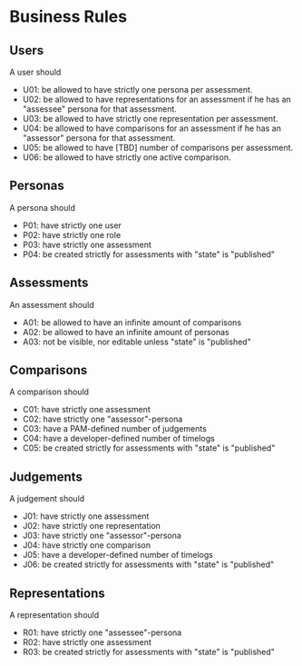 # Business Rules

## Users

A user should

* U01: be allowed to have strictly one persona per assessment.
* U02: be allowed to have representations for an assessment if he has an "assessee" persona for that assessment.
* U03: be allowed to have strictly one representation per assessment.
* U04: be allowed to have comparisons for an assessment if he has an "assessor" persona for that assessment.
* U05: be allowed to have [TBD] number of comparisons per assessment.
* U06: be allowed to have strictly one active comparison.

## Personas

A persona should

* P01: have strictly one user
* P02: have strictly one role
* P03: have strictly one assessment
* P04: be created strictly for assessments with "state" is "published"

## Assessments

An assessment should

* A01: be allowed to have an infinite amount of comparisons
* A02: be allowed to have an infinite amount of personas
* A03: not be visible, nor editable unless "state" is "published"

## Comparisons

A comparison should

* C01: have strictly one assessment
* C02: have strictly one "assessor"-persona
* C03: have a PAM-defined number of judgements
* C04: have a developer-defined number of timelogs
* C05: be created strictly for assessments with "state" is "published"

## Judgements

A judgement should

* J01: have strictly one assessment
* J02: have strictly one representation
* J03: have strictly one "assessor"-persona
* J04: have strictly one comparison
* J05: have a developer-defined number of timelogs
* J06: be created strictly for assessments with "state" is "published"

## Representations

A representation should

* R01: have strictly one "assessee"-persona
* R02: have strictly one assessment
* R03: be created strictly for assessments with "state" is "published"
